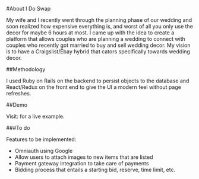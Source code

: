 #About I Do Swap

My wife and I recently went through the planning phase of our wedding and soon realized how expensive everything is, and worst of all you only use the decor for maybe 6 hours at most.  I came up with the idea to create a platform that allows couples who are planning a wedding to connect with couples who recently got married to buy and sell wedding decor.  My vision is to have a Craigslist/Ebay hybrid that cators specifically towards wedding decor.

##Methodology

I used Ruby on Rails on the backend to persist objects to the database and React/Redux on the front end to give the UI a modern feel without page refreshes.

##Demo

Visit:  for a live example.

###To do

Features to be implemented:

- Omniauth using Google
- Allow users to attach images to new items that are listed
- Payment gateway integration to take care of payments
- Bidding process that entails a starting bid, reserve, time limit, etc.
